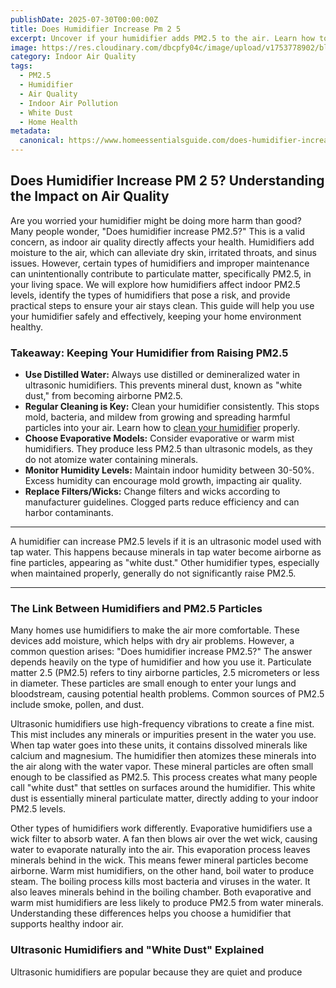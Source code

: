 ```yaml
---
publishDate: 2025-07-30T00:00:00Z
title: Does Humidifier Increase Pm 2 5
excerpt: Uncover if your humidifier adds PM2.5 to the air. Learn how to prevent harmful particles and maintain healthy indoor air quality effectively.
image: https://res.cloudinary.com/dbcpfy04c/image/upload/v1753778902/blog_image_1753778901_w74qyn.webp
category: Indoor Air Quality
tags:
  - PM2.5
  - Humidifier
  - Air Quality
  - Indoor Air Pollution
  - White Dust
  - Home Health
metadata:
  canonical: https://www.homeessentialsguide.com/does-humidifier-increase-pm-2-5
---
```


## Does Humidifier Increase PM 2 5? Understanding the Impact on Air Quality

Are you worried your humidifier might be doing more harm than good? Many people wonder, "Does humidifier increase PM2.5?" This is a valid concern, as indoor air quality directly affects your health. Humidifiers add moisture to the air, which can alleviate dry skin, irritated throats, and sinus issues. However, certain types of humidifiers and improper maintenance can unintentionally contribute to particulate matter, specifically PM2.5, in your living space. We will explore how humidifiers affect indoor PM2.5 levels, identify the types of humidifiers that pose a risk, and provide practical steps to ensure your air stays clean. This guide will help you use your humidifier safely and effectively, keeping your home environment healthy.

### Takeaway: Keeping Your Humidifier from Raising PM2.5

*   **Use Distilled Water:** Always use distilled or demineralized water in ultrasonic humidifiers. This prevents mineral dust, known as "white dust," from becoming airborne PM2.5.
*   **Regular Cleaning is Key:** Clean your humidifier consistently. This stops mold, bacteria, and mildew from growing and spreading harmful particles into your air. Learn how to [clean your humidifier](https://homeessentialsguide.com/clean-humidifier-how-to) properly.
*   **Choose Evaporative Models:** Consider evaporative or warm mist humidifiers. They produce less PM2.5 than ultrasonic models, as they do not atomize water containing minerals.
*   **Monitor Humidity Levels:** Maintain indoor humidity between 30-50%. Excess humidity can encourage mold growth, impacting air quality.
*   **Replace Filters/Wicks:** Change filters and wicks according to manufacturer guidelines. Clogged parts reduce efficiency and can harbor contaminants.

---

A humidifier can increase PM2.5 levels if it is an ultrasonic model used with tap water. This happens because minerals in tap water become airborne as fine particles, appearing as "white dust." Other humidifier types, especially when maintained properly, generally do not significantly raise PM2.5.

---

### The Link Between Humidifiers and PM2.5 Particles

Many homes use humidifiers to make the air more comfortable. These devices add moisture, which helps with dry air problems. However, a common question arises: "Does humidifier increase PM2.5?" The answer depends heavily on the type of humidifier and how you use it. Particulate matter 2.5 (PM2.5) refers to tiny airborne particles, 2.5 micrometers or less in diameter. These particles are small enough to enter your lungs and bloodstream, causing potential health problems. Common sources of PM2.5 include smoke, pollen, and dust.

Ultrasonic humidifiers use high-frequency vibrations to create a fine mist. This mist includes any minerals or impurities present in the water you use. When tap water goes into these units, it contains dissolved minerals like calcium and magnesium. The humidifier then atomizes these minerals into the air along with the water vapor. These mineral particles are often small enough to be classified as PM2.5. This process creates what many people call "white dust" that settles on surfaces around the humidifier. This white dust is essentially mineral particulate matter, directly adding to your indoor PM2.5 levels.

Other types of humidifiers work differently. Evaporative humidifiers use a wick filter to absorb water. A fan then blows air over the wet wick, causing water to evaporate naturally into the air. This evaporation process leaves minerals behind in the wick. This means fewer mineral particles become airborne. Warm mist humidifiers, on the other hand, boil water to produce steam. The boiling process kills most bacteria and viruses in the water. It also leaves minerals behind in the boiling chamber. Both evaporative and warm mist humidifiers are less likely to produce PM2.5 from water minerals. Understanding these differences helps you choose a humidifier that supports healthy indoor air.

### Ultrasonic Humidifiers and "White Dust" Explained

Ultrasonic humidifiers are popular because they are quiet and produce